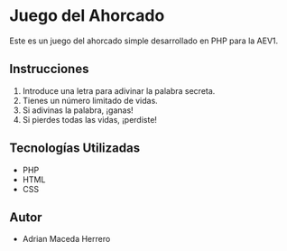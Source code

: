 # Juego del Ahorcado

Este es un juego del ahorcado simple desarrollado en PHP para la AEV1.

## Instrucciones

1. Introduce una letra para adivinar la palabra secreta.
2. Tienes un número limitado de vidas.
3. Si adivinas la palabra, ¡ganas!
4. Si pierdes todas las vidas, ¡perdiste!

## Tecnologías Utilizadas

- PHP
- HTML
- CSS

## Autor

- Adrian Maceda Herrero